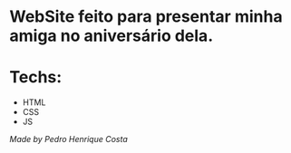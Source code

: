 <h1>WebSite feito para presentar minha amiga no aniversário dela.</h1>

<h1>Techs:</h1>

<ul>
<li>HTML</li>
<li>CSS</li>
<li>JS</li>
</ul>

<i>Made by Pedro Henrique Costa</i>